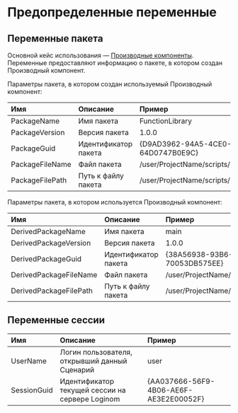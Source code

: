 # Предопределенные переменные

## Переменные пакета

Основной кейс использования — [Производные компоненты](../derived-component.md). Переменные предоставляют информацию о пакете, в котором создан Производный компонент.

Параметры пакета, в котором создан используемый Производный компонент:

 | Имя | Описание | Пример |
 | :---- | :---- | :---- |
 | PackageName | Имя пакета | FunctionLibrary |
 | PackageVersion | Версия пакета | 1.0.0 |
 | PackageGuid | Идентификатор пакета | {D9AD3962-94A5-4CE0-8909-64D0747B0E9C} |
 | PackageFileName | Файл пакета | /user/ProjectName/scripts/FunctionLibrary.lgp |
 | PackageFilePath | Путь к файлу пакета | /user/ProjectName/scripts/ |

Параметры пакета, в котором используется Производный компонент:

 | Имя | Описание | Пример |
 | :---- | :---- | :---- |
 | DerivedPackageName | Имя пакета | main |
 | DerivedPackageVersion | Версия пакета | 1.0.0 |
 | DerivedPackageGuid | Идентификатор пакета | {38A56938-93B6-4981-A5DA-70053DB575EE} |
 | DerivedPackageFileName | Файл пакета | /user/ProjectName/scripts/main.lgp |
 | DerivedPackageFilePath | Путь к файлу пакета | /user/ProjectName/scripts/ |

## Переменные сессии

| Имя | Описание | Пример |
| :---- | :---- | :---- |
| UserName | Логин пользователя, открывший данный Сценарий | user |
| SessionGuid | Идентификатор текущей сессии на сервере Loginom | {AA037666-56F9-4B06-AE6F-AE3E2E00052F} |
